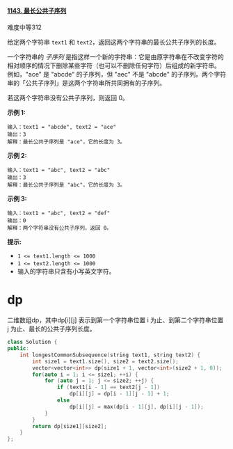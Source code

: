 #### [1143. 最长公共子序列](https://leetcode-cn.com/problems/longest-common-subsequence/)

难度中等312

给定两个字符串 `text1` 和 `text2`，返回这两个字符串的最长公共子序列的长度。

一个字符串的 *子序列* 是指这样一个新的字符串：它是由原字符串在不改变字符的相对顺序的情况下删除某些字符（也可以不删除任何字符）后组成的新字符串。
例如，"ace" 是 "abcde" 的子序列，但 "aec" 不是 "abcde" 的子序列。两个字符串的「公共子序列」是这两个字符串所共同拥有的子序列。

若这两个字符串没有公共子序列，则返回 0。

 

**示例 1:**

```
输入：text1 = "abcde", text2 = "ace" 
输出：3  
解释：最长公共子序列是 "ace"，它的长度为 3。
```

**示例 2:**

```
输入：text1 = "abc", text2 = "abc"
输出：3
解释：最长公共子序列是 "abc"，它的长度为 3。
```

**示例 3:**

```
输入：text1 = "abc", text2 = "def"
输出：0
解释：两个字符串没有公共子序列，返回 0。
```

 

**提示:**

- `1 <= text1.length <= 1000`
- `1 <= text2.length <= 1000`
- 输入的字符串只含有小写英文字符。



# dp

二维数组dp，其中dp[i]\[j] 表示到第一个字符串位置 i 为止、到第二个字符串位置 j 为止、最长的公共子序列长度。

```c++
class Solution {
public:
    int longestCommonSubsequence(string text1, string text2) {
        int size1 = text1.size(), size2 = text2.size();
        vector<vector<int>> dp(size1 + 1, vector<int>(size2 + 1, 0));
        for(auto i = 1; i <= size1; ++i) {
            for (auto j = 1; j <= size2; ++j) {
                if (text1[i - 1] == text2[j - 1])
                    dp[i][j] = dp[i - 1][j - 1] + 1;
                else 
                    dp[i][j] = max(dp[i - 1][j], dp[i][j - 1]);
            }
        }
        return dp[size1][size2];
    }
};
```

